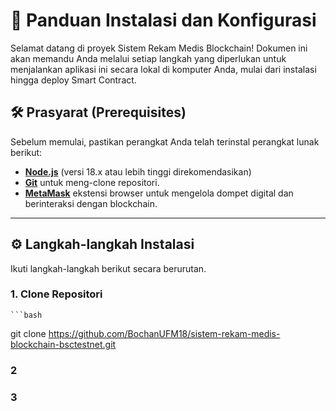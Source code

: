 # 🚀 Panduan Instalasi dan Konfigurasi
Selamat datang di proyek Sistem Rekam Medis Blockchain! Dokumen ini akan memandu Anda melalui setiap langkah yang diperlukan untuk menjalankan aplikasi ini secara lokal di komputer Anda, mulai dari instalasi hingga deploy Smart Contract.

## 🛠️ Prasyarat (Prerequisites)

Sebelum memulai, pastikan perangkat Anda telah terinstal perangkat lunak berikut:

- **[Node.js](https://nodejs.org/)** (versi 18.x atau lebih tinggi direkomendasikan)
- **[Git](https://git-scm.com/)** untuk meng-clone repositori.
- **[MetaMask](https://metamask.io/)** ekstensi browser untuk mengelola dompet digital dan berinteraksi dengan blockchain.

---

## ⚙️ Langkah-langkah Instalasi

Ikuti langkah-langkah berikut secara berurutan.

### 1. Clone Repositori
    ```bash
git clone https://github.com/BochanUFM18/sistem-rekam-medis-blockchain-bsctestnet.git

### 2

### 3